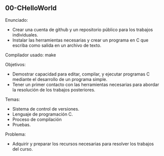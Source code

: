 ## 00-CHelloWorld

Enunciado:
- Crear una cuenta de github y un repositorio público para los trabajos individuales.
- Instalar las herramientas necesarias y crear un programa en C que escriba como salida en un archivo de texto.

Compilador usado: make

Objetivos:
- Demostrar capacidad para editar, compilar, y ejecutar programas C mediante el desarrollo de un programa simple.
- Tener un primer contacto con las herramientas necesarias para abordar la resolución de los trabajos posteriores.

Temas:
- Sistema de control de versiones.
- Lenguaje de programación C.
- Proceso de compilación
- Pruebas.

Problema:
- Adquirir y preparar los recursos necesarias para resolver los trabajos del curso.